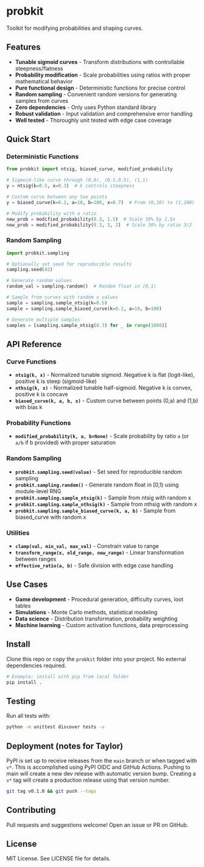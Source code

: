 # probkit

Toolkit for modifying probabilities and shaping curves.

## Features
- **Tunable sigmoid curves** - Transform distributions with controllable steepness/flatness
- **Probability modification** - Scale probabilities using ratios with proper mathematical behavior
- **Pure functional design** - Deterministic functions for precise control
- **Random sampling** - Convenient random versions for generating samples from curves
- **Zero dependencies** - Only uses Python standard library
- **Robust validation** - Input validation and comprehensive error handling
- **Well tested** - Thoroughly unit tested with edge case coverage

## Quick Start

### Deterministic Functions
```python
from probkit import ntsig, biased_curve, modified_probability

# Sigmoid-like curve through (0,0), (0.5,0.5), (1,1)
y = ntsig(k=0.5, x=0.3)  # k controls steepness

# Custom curve between any two points
y = biased_curve(k=0.2, a=10, b=100, x=0.7)  # From (0,10) to (1,100)

# Modify probability with a ratio
new_prob = modified_probability(0.3, 1.5)  # Scale 30% by 1.5x
new_prob = modified_probability(0.3, 3, 2)  # Scale 30% by ratio 3/2
```

### Random Sampling
```python
import probkit.sampling

# Optionally set seed for reproducible results
sampling.seed(42)

# Generate random values
random_val = sampling.random()  # Random float in [0,1)

# Sample from curves with random x values
sample = sampling.sample_ntsig(k=0.5)
sample = sampling.sample_biased_curve(k=0.2, a=10, b=100)

# Generate multiple samples
samples = [sampling.sample_ntsig(0.3) for _ in range(1000)]
```

## API Reference

### Curve Functions
- **`ntsig(k, x)`** - Normalized tunable sigmoid. Negative k is flat (logit-like), positive k is steep (sigmoid-like)
- **`nthsig(k, x)`** - Normalized tunable half-sigmoid. Negative k is convex, positive k is concave
- **`biased_curve(k, a, b, x)`** - Custom curve between points (0,a) and (1,b) with bias k

### Probability Functions  
- **`modified_probability(k, a, b=None)`** - Scale probability by ratio `a` (or `a/b` if b provided) with proper saturation

### Random Sampling
- **`probkit.sampling.seed(value)`** - Set seed for reproducible random sampling
- **`probkit.sampling.random()`** - Generate random float in [0,1) using module-level RNG
- **`probkit.sampling.sample_ntsig(k)`** - Sample from ntsig with random x
- **`probkit.sampling.sample_nthsig(k)`** - Sample from nthsig with random x  
- **`probkit.sampling.sample_biased_curve(k, a, b)`** - Sample from biased_curve with random x

### Utilities
- **`clamp(val, min_val, max_val)`** - Constrain value to range
- **`transform_range(x, old_range, new_range)`** - Linear transformation between ranges
- **`effective_ratio(a, b)`** - Safe division with edge case handling

## Use Cases
- **Game development** - Procedural generation, difficulty curves, loot tables
- **Simulations** - Monte Carlo methods, statistical modeling  
- **Data science** - Distribution transformation, probability weighting
- **Machine learning** - Custom activation functions, data preprocessing

## Install
Clone this repo or copy the `probkit` folder into your project. No external dependencies required.

```bash
# Example: install with pip from local folder
pip install .
```

## Testing
Run all tests with:
```bash
python -m unittest discover tests -v
```

## Deployment (notes for Taylor)
PyPI is set up to receive releases from the `main` branch or when tagged with `v*`. This is accomplished using PyPI OIDC and GitHub Actions.
Pushing to main will create a new dev release with automatic version bump.
Creating a `v*` tag will create a production release using that version number.
```bash
git tag v0.1.0 && git push --tags
```

## Contributing
Pull requests and suggestions welcome! Open an issue or PR on GitHub.

## License
MIT License. See LICENSE file for details.
